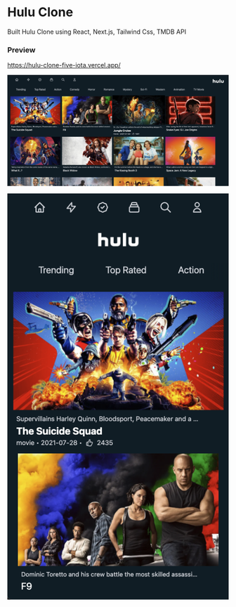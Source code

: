 # Hulu Clone

Built Hulu Clone using React, Next.js, Tailwind Css, TMDB API

### Preview

https://hulu-clone-five-iota.vercel.app/


![](img/desktop.png)

![](img/mobile.png)
